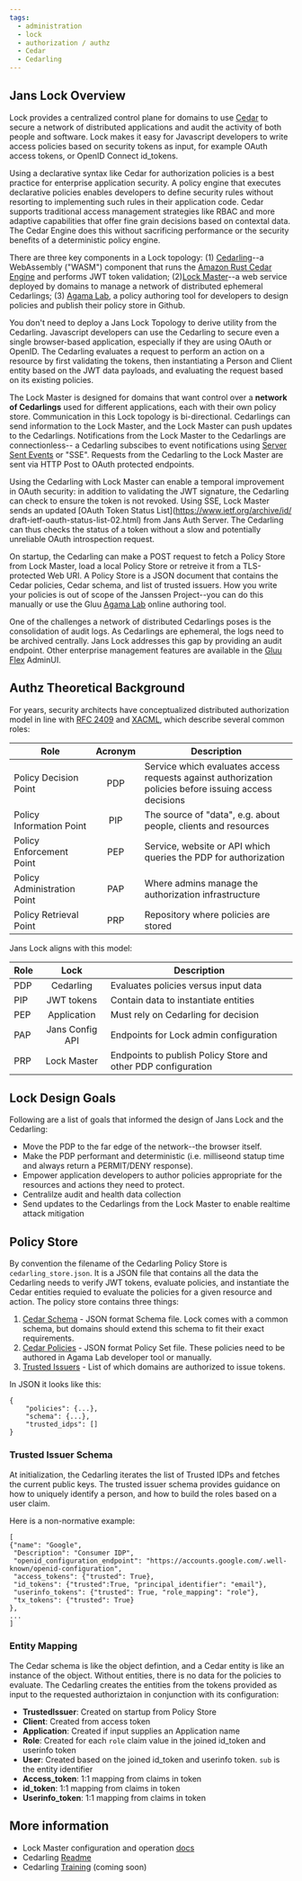 ```yaml
---
tags:
  - administration
  - lock
  - authorization / authz
  - Cedar
  - Cedarling
---
```


## Jans Lock Overview

Lock provides a centralized control plane for domains to use [Cedar](https://www.cedarpolicy.com/en)
to secure a network of distributed applications and audit the activity of both people and software. 
Lock makes it easy for Javascript developers to write access policies based on security tokens as 
input, for example OAuth access tokens, or OpenID Connect id_tokens. 

Using a declarative syntax like Cedar for authorization policies is a best practice for enterprise 
application security. A policy engine that executes declarative policies enables developers to define 
security rules without resorting to implementing such rules in their application code. Cedar supports 
traditional access management strategies like RBAC and more adaptive capabilities that offer fine 
grain decisions based on contextal data. The Cedar Engine does this without sacrificing performance 
or the security benefits of a deterministic policy engine.

There are three key components in a Lock topology: (1) [Cedarling](./cedarling.md)--a WebAssembly 
("WASM") component that runs the [Amazon Rust Cedar Engine](https://github.com/cedar-policy/cedar) and
performs JWT token validation; (2)[Lock Master](./lock-master.md)--a web service deployed by domains
to manage a network of distributed ephemeral Cedarlings; (3) 
[Agama Lab](https://cloud.gluu.org/agama-lab), a policy authoring tool for developers to design 
policies and publish their policy store in Github.

You don't need to deploy a Jans Lock Topology to derive utility from the Cedarling. Javascript 
developers can use the Cedarling to secure even a single browser-based application, especially if 
they are using OAuth or OpenID. The Cedarling evaluates a request to perform an action on a 
resource by first validating the tokens, then instantiating a Person and Client entity based
on the JWT data payloads, and evaluating the request based on its existing policies. 

The Lock Master is designed for domains that want control over a **network of Cedarlings** used for different applications, each with their own policy store. Communication in this Lock topology is bi-directional. Cedarlings can send information to the Lock Master, and the Lock Master can push updates to the Cedarlings. Notifications from the Lock Master to the Cedarlings are connectionless--
a Cedarling subscibes to event notifications using 
[Server Sent Events](https://html.spec.whatwg.org/multipage/server-sent-events.html#server-sent-events) or "SSE". Requests from the Cedarling to the Lock Master are sent via HTTP Post to OAuth protected endpoints. 

Using the Cedarling with Lock Master can enable a temporal improvement in OAuth security: in addition
to validating the JWT signature, the Cedarling can check to ensure the token is not revoked. 
Using SSE, Lock Master sends an updated [OAuth Token Status List](https://www.ietf.org/archive/id/
draft-ietf-oauth-status-list-02.html) from Jans Auth Server. The Cedarling can thus checks the 
status of a token without a slow and potentially unreliable OAuth introspection request.

On startup, the Cedarling can make a POST request to fetch a Policy Store from Lock Master, load a
local Policy Store or retreive it from a TLS-protected Web URI. A Policy Store is a JSON document that
contains the Cedar policies, Cedar schema, and list of trusted issuers. How you write your policies is out of scope of the Janssen Project--you can do this manually or use the Gluu 
[Agama Lab](https://cloud.gluu.org/agama-lab) online authoring tool.

One of the challenges a network of distributed Cedarlings poses is the consolidation of audit logs. 
As Cedarlings are ephemeral, the logs need to be archived centrally. Jans Lock addresses this gap by
providing an audit endpoint. Other enterprise management features are available in the 
[Gluu Flex](https://gluu.org/flex) AdminUI.

## Authz Theoretical Background

For years, security architects have conceptualized distributed authorization model in line with
[RFC 2409](https://datatracker.ietf.org/doc/html/rfc2904#section-4.4)
and [XACML](https://docs.oasis-open.org/xacml/3.0/xacml-3.0-core-spec-cos01-en.html),
which describe several common roles:

| Role	| Acronym | Description |
| ----- | :--: | ----------- |
| Policy Decision Point	| PDP |  Service which evaluates access requests against authorization policies before issuing access decisions |
| Policy Information Point	| PIP | The source of "data", e.g. about people, clients and resources |
| Policy Enforcement Point	| PEP | Service, website or API which queries the PDP for authorization |
| Policy Administration Point	| PAP |  Where admins manage the authorization infrastructure |
| Policy Retrieval Point	| PRP | Repository where policies are stored |

Jans Lock aligns with this model:

| Role	| Lock | Description |
| ----- | :--: | ----------- |
| PDP	| Cedarling	| Evaluates policies versus input data |
| PIP	| JWT tokens | Contain data to instantiate entities |
| PEP	| Application | Must rely on Cedarling for decision |
| PAP	| Jans Config API | Endpoints for Lock admin configuration |
| PRP	| Lock Master | Endpoints to publish Policy Store and other PDP configuration |

## Lock Design Goals

Following are a list of goals that informed the design of Jans Lock and the Cedarling:

* Move the PDP to the far edge of the network--the browser itself.
* Make the PDP performant and deterministic (i.e. milliseond statup time and always return a 
  PERMIT/DENY response).
* Empower application developers to author policies appropriate for the resources and actions 
they need to protect.
* Centralilze audit and health data collection
* Send updates to the Cedarlings from the Lock Master to enable realtime attack mitigation

## Policy Store

By convention the filename of the Cedarling Policy Store is `cedarling_store.json`. It is a JSON 
file that contains all the data the Cedarling needs to verify JWT tokens, evaluate policies, 
and instantiate the Cedar entities requied to evaluate the policies for a given resource and 
action. The policy store contains three things:

1. [Cedar Schema](https://docs.cedarpolicy.com/schema/schema.html) - JSON format Schema file. 
Lock comes with a common schema, but domains should extend this schema to fit their exact 
requirements. 
2. [Cedar Policies](https://docs.cedarpolicy.com/policies/syntax-policy.html) - JSON format Policy Set file. These policies need to be authored in Agama Lab developer tool or manually.
3. [Trusted Issuers](.) - List of which domains are authorized to issue tokens.

In JSON it looks like this: 

```
{
    "policies": {...},
    "schema": {...},
    "trusted_idps": []
}
```

### Trusted Issuer Schema

At initialization, the Cedarling iterates the list of Trusted IDPs and fetches the current public
keys. The trusted issuer schema provides guidance on how to uniquely identify a person, and how
to build the roles based on a user claim.

Here is a non-normative example: 

```
[
{"name": "Google", 
 "Description": "Consumer IDP", 
 "openid_configuration_endpoint": "https://accounts.google.com/.well-known/openid-configuration",
 "access_tokens": {"trusted": True}, 
 "id_tokens": {"trusted":True, "principal_identifier": "email"},
 "userinfo_tokens": {"trusted": True, "role_mapping": "role"},  
 "tx_tokens": {"trusted": True}
},
...
]
```

### Entity Mapping 

The Cedar schema is like the object defintion, and a Cedar entity is like an instance of the object.
Without entities, there is no data for the policies to evaluate. The Cedarling creates the entities
from the tokens provided as input to the requested authoriztaion in conjunction with its
configuration:

* **TrustedIssuer**: Created on startup from Policy Store
* **Client**: Created from access token 
* **Application**: Created if input supplies an Application name
* **Role**: Created for each `role` claim value in the joined id_token and userinfo token
* **User**: Created based on the joined id_token and userinfo token. `sub` is the entity identifier
* **Access_token**: 1:1 mapping from claims in token
* **id_token**: 1:1 mapping from claims in token
* **Userinfo_token**: 1:1 mapping from claims in token

## More information

* Lock Master configuration and operation [docs](./lock-master.md) 
* Cedarling [Readme](https://github.com/JanssenProject/jans/blob/main/jans-lock/cedarling/README.md)
* Cedarling [Training](.) (coming soon)

